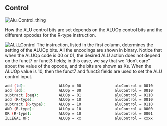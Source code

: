 ## Control
![Alu_Control_thing](https://github.com/EnigmaticAbyss/DigitalDesignLab/raw/main/RIscVCPU/ALU_Control/alu_control_thing.png)


How the ALU control bits are set depends on the ALUOp control bits and the different opcodes for the R-type instruction.


![ALU_Control](https://github.com/EnigmaticAbyss/DigitalDesignLab/raw/main/RIscVCPU/ALU_Control/alu_control.png)
The instruction, listed in the first column, determines the setting of the ALUOp bits. All the encodings are shown in binary. Notice that when the ALUOp code is 00 or 01, the desired ALU action does not depend on the funct7 or funct3 fields; in this case, we say that we “don’t care” about the value of the opcode, and the bits are shown as Xs. When the ALUOp value is 10, then the funct7 and funct3 fields are used to set the ALU control input.
```bash
add (ld):               ALUOp = 00               aluControl = 0010
add (sd):               ALUOp = 00               aluControl = 0010
subtract (beq):         ALUOp = 01               aluControl = 0110
add (R-type):           ALUOp = 10               aluControl = 0010
subtract (R-type):      ALUOp = 10               aluControl = 0110
AND (R-type):           ALUOp = 10               aluControl = 0000
OR (R-type):            ALUOp = 10               aluControl = 0001
ILLEGAL OP:             ALUOp = xx               aluControl = xxxx
```
